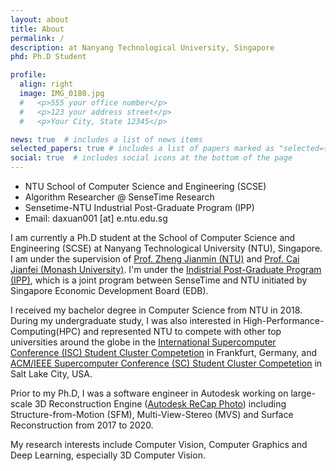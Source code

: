 ```yaml
---
layout: about
title: About
permalink: /
description: at Nanyang Technological University, Singapore
phd: Ph.D Student

profile:
  align: right
  image: IMG_0180.jpg
  #   <p>555 your office number</p>
  #   <p>123 your address street</p>
  #   <p>Your City, State 12345</p>

news: true  # includes a list of news items
selected_papers: true # includes a list of papers marked as "selected={true}"
social: true  # includes social icons at the bottom of the page
---
```


- NTU School of Computer Science and Engineering (SCSE)
- Algorithm Researcher @ SenseTime Research
- Sensetime-NTU Industrial Post-Graduate Program (IPP)
- Email: daxuan001 [at] e.ntu.edu.sg

I am currently a Ph.D student at the School of Computer Science and Engineering (SCSE) at Nanyang Technological University (NTU), Singapore. I am under the supervision of [Prof. Zheng Jianmin (NTU)](https://personal.ntu.edu.sg/asjmzheng/) and [Prof. Cai Jianfei (Monash University)](https://research.monash.edu/en/persons/jianfei-cai). I'm under the [Indistrial Post-Graduate Program (IPP)](https://www.ntu.edu.sg/graduate-college/admissions/programme/industrial-postgraduate-programme-(ipp)), which is a joint program between SenseTime and NTU initiated by Singapore Economic Development Board (EDB).

I received my bachelor degree in Computer Science from NTU in 2018. During my undergraduate study, I was also interested in High-Performance-Computing(HPC) and represented NTU to compete with other top universities around the globe in the [International Supercomputer Conference (ISC) Student Cluster Competetion](https://www.straitstimes.com/singapore/ntu-team-breaks-captcha-system-for-global-award) in Frankfurt, Germany, and [ACM/IEEE Supercomputer Conference (SC) Student Cluster Competetion](http://sc16.supercomputing.org/2016/11/02/singaporenanyangscc-student-cluster-competition-team-enigma-nanyang-technological-university-singapore/index.html) in Salt Lake City, USA.

Prior to my Ph.D, I was a software engineer in Autodesk working on large-scale 3D Reconstruction Engine ([Autodesk ReCap Photo](https://www.autodesk.com.sg/products/recap/overview)) including Structure-from-Motion (SFM), Multi-View-Stereo (MVS) and Surface Reconstruction from 2017 to 2020.

My research interests include Computer Vision, Computer Graphics and Deep Learning, especially 3D Computer Vision.